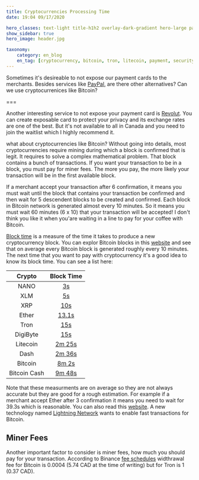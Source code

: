 ```yaml
---
title: Cryptocurrencies Processing Time
date: 19:04 09/17/2020 

hero_classes: text-light title-h1h2 overlay-dark-gradient hero-large parallax
show_sidebar: true
hero_image: header.jpg

taxonomy:
    category: en_blog
    en_tag: [cryptocurrency, bitcoin, tron, litecoin, payment, security]
---
```


Sometimes it's desireable to not expose our payment cards to the merchants. Besides services like [PayPal](https://www.paypal.com/), are there other alternatives? Can we use cryptocurrenices like Bitcoin?

===

Another interesting service to not expose your payment card is [Revolut](https://www.revolut.com/). You can create exposable card to protect your privacy and its exchange rates are one of the best. But it's not available to all in Canada and you need to join the waitlist which I highly recommend it.

what about cryptocurrencies like Bitcoin? Without going into details, most cryptocurrencies require mining during which a block is confirmed that is legit. It requires to solve a complex mathematical problem. That block contains a bunch of transactions. If you want your transaction to be in a block, you must pay for miner fees. The more you pay, the more likely your transaction will be in the first available block.

If a merchant accept your transaction after 6 confirmation, it means you must wait until the block that contains your transaction be confirmed and then wait for 5 descendent blocks to be created and confirmed. Each block in Bitcoin network is generated almost every 10 minutes. So it means you must wait 60 minutes (6 x 10) that your transaction will be accepted! I don't think you like it when you'are waiting in a line to pay for your coffee with Bitcoin.

[Block time](https://www.investopedia.com/terms/b/block-time-cryptocurrency.asp) is a measure of the time it takes to produce a new cryptocurrency block. You can explor Bitcoin blocks in this [website](https://www.blockchain.com/explorer) and see that on average every Bitcoin block is generated roughly every 10 minutes. The next time that you want to pay with cryptocurrency it's a good idea to know its block time. You can see a list here:

| Crypto       |  Block Time |
| :-------:      | :----------: |
| NANO         | [3s](https://ethereumworldnews.com/nano-fastest-cryptocurrency-2018/) |
| XLM          | [5s](https://ethereumworldnews.com/nano-fastest-cryptocurrency-2018/) |
| XRP          | [10s](https://ethereumworldnews.com/nano-fastest-cryptocurrency-2018/) |
| Ether        | [13.1s](https://bitinfocharts.com/ethereum/) |
| Tron         | [15s](https://www.cryptocompare.com/coins/guides/tron-trx-explained/) |
| DigiByte     | [15s](https://www.dgbwiki.com/index.php?title=DigiByte) |
| Litecoin     | [2m 25s](https://bitinfocharts.com/litecoin/) |
| Dash         | [2m 36s](https://bitinfocharts.com/dash/) |
| Bitcoin      | [8m 2s](https://bitinfocharts.com/bitcoin/) |
| Bitcoin Cash | [9m 48s](https://bitinfocharts.com/bitcoin%20cash/) |

Note that these measurments are on average so they are not always accurate but they are good for a rough estimation. For example if a merchant accept Ether after 3 confirmation it means you need to wait for 39.3s which is reasonable. You can also read this [website](https://coinsutra.com/transaction-speeds/). A new technology named [Lightning Network](https://en.wikipedia.org/wiki/Lightning_Network) wants to enable fast transactions for Bitcoin.

## Miner Fees

Another important factor to consider is miner fees, how much you should pay for your transaction. According to Binance [fee schedules](https://www.binance.com/en/fee/depositFee) widthrawal fee for Bitcoin is 0.0004 (5.74 CAD at the time of writing) but for Tron is 1 (0.37 CAD).
